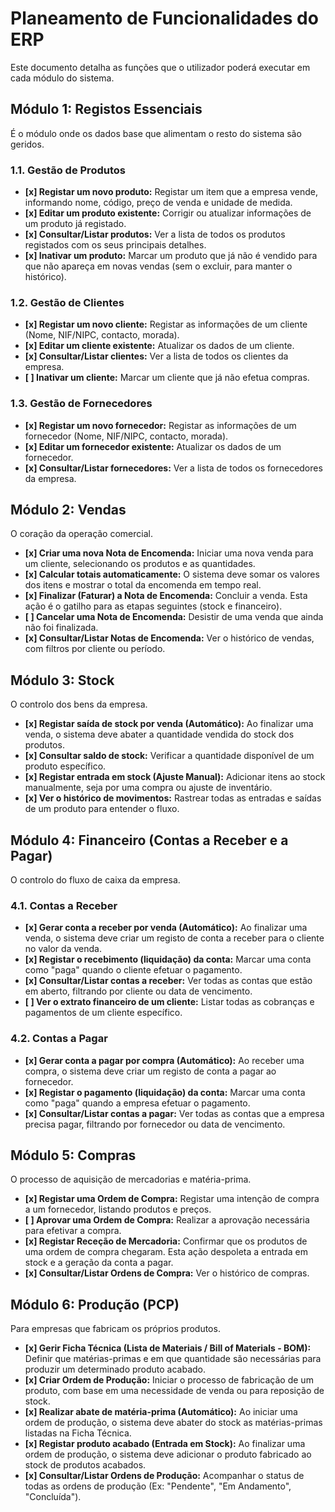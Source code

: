 # Planeamento de Funcionalidades do ERP

Este documento detalha as funções que o utilizador poderá executar em cada módulo do sistema.

## Módulo 1: Registos Essenciais

É o módulo onde os dados base que alimentam o resto do sistema são geridos.

### 1.1. Gestão de Produtos
- **[x] Registar um novo produto:** Registar um item que a empresa vende, informando nome, código, preço de venda e unidade de medida.
- **[x] Editar um produto existente:** Corrigir ou atualizar informações de um produto já registado.
- **[x] Consultar/Listar produtos:** Ver a lista de todos os produtos registados com os seus principais detalhes.
- **[x] Inativar um produto:** Marcar um produto que já não é vendido para que não apareça em novas vendas (sem o excluir, para manter o histórico).

### 1.2. Gestão de Clientes
- **[x] Registar um novo cliente:** Registar as informações de um cliente (Nome, NIF/NIPC, contacto, morada).
- **[x] Editar um cliente existente:** Atualizar os dados de um cliente.
- **[x] Consultar/Listar clientes:** Ver a lista de todos os clientes da empresa.
- **[ ] Inativar um cliente:** Marcar um cliente que já não efetua compras.

### 1.3. Gestão de Fornecedores
- **[x] Registar um novo fornecedor:** Registar as informações de um fornecedor (Nome, NIF/NIPC, contacto, morada).
- **[x] Editar um fornecedor existente:** Atualizar os dados de um fornecedor.
- **[x] Consultar/Listar fornecedores:** Ver a lista de todos os fornecedores da empresa.

## Módulo 2: Vendas

O coração da operação comercial.

- **[x] Criar uma nova Nota de Encomenda:** Iniciar uma nova venda para um cliente, selecionando os produtos e as quantidades.
- **[x] Calcular totais automaticamente:** O sistema deve somar os valores dos itens e mostrar o total da encomenda em tempo real.
- **[x] Finalizar (Faturar) a Nota de Encomenda:** Concluir a venda. Esta ação é o gatilho para as etapas seguintes (stock e financeiro).
- **[ ] Cancelar uma Nota de Encomenda:** Desistir de uma venda que ainda não foi finalizada.
- **[x] Consultar/Listar Notas de Encomenda:** Ver o histórico de vendas, com filtros por cliente ou período.

## Módulo 3: Stock

O controlo dos bens da empresa.

- **[x] Registar saída de stock por venda (Automático):** Ao finalizar uma venda, o sistema deve abater a quantidade vendida do stock dos produtos.
- **[x] Consultar saldo de stock:** Verificar a quantidade disponível de um produto específico.
- **[x] Registar entrada em stock (Ajuste Manual):** Adicionar itens ao stock manualmente, seja por uma compra ou ajuste de inventário.
- **[x] Ver o histórico de movimentos:** Rastrear todas as entradas e saídas de um produto para entender o fluxo.

## Módulo 4: Financeiro (Contas a Receber e a Pagar)

O controlo do fluxo de caixa da empresa.

### 4.1. Contas a Receber
- **[x] Gerar conta a receber por venda (Automático):** Ao finalizar uma venda, o sistema deve criar um registo de conta a receber para o cliente no valor da venda.
- **[x] Registar o recebimento (liquidação) da conta:** Marcar uma conta como "paga" quando o cliente efetuar o pagamento.
- **[x] Consultar/Listar contas a receber:** Ver todas as contas que estão em aberto, filtrando por cliente ou data de vencimento.
- **[ ] Ver o extrato financeiro de um cliente:** Listar todas as cobranças e pagamentos de um cliente específico.

### 4.2. Contas a Pagar
- **[x] Gerar conta a pagar por compra (Automático):** Ao receber uma compra, o sistema deve criar um registo de conta a pagar ao fornecedor.
- **[x] Registar o pagamento (liquidação) da conta:** Marcar uma conta como "paga" quando a empresa efetuar o pagamento.
- **[x] Consultar/Listar contas a pagar:** Ver todas as contas que a empresa precisa pagar, filtrando por fornecedor ou data de vencimento.

## Módulo 5: Compras

O processo de aquisição de mercadorias e matéria-prima.

- **[x] Registar uma Ordem de Compra:** Registar uma intenção de compra a um fornecedor, listando produtos e preços.
- **[ ] Aprovar uma Ordem de Compra:** Realizar a aprovação necessária para efetivar a compra.
- **[x] Registar Receção de Mercadoria:** Confirmar que os produtos de uma ordem de compra chegaram. Esta ação despoleta a entrada em stock e a geração da conta a pagar.
- **[x] Consultar/Listar Ordens de Compra:** Ver o histórico de compras.

## Módulo 6: Produção (PCP)

Para empresas que fabricam os próprios produtos.

- **[x] Gerir Ficha Técnica (Lista de Materiais / Bill of Materials - BOM):** Definir que matérias-primas e em que quantidade são necessárias para produzir um determinado produto acabado.
- **[x] Criar Ordem de Produção:** Iniciar o processo de fabricação de um produto, com base em uma necessidade de venda ou para reposição de stock.
- **[x] Realizar abate de matéria-prima (Automático):** Ao iniciar uma ordem de produção, o sistema deve abater do stock as matérias-primas listadas na Ficha Técnica.
- **[x] Registar produto acabado (Entrada em Stock):** Ao finalizar uma ordem de produção, o sistema deve adicionar o produto fabricado ao stock de produtos acabados.
- **[x] Consultar/Listar Ordens de Produção:** Acompanhar o status de todas as ordens de produção (Ex: "Pendente", "Em Andamento", "Concluída"). 